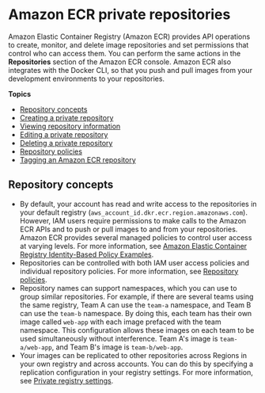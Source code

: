 # Amazon ECR private repositories<a name="Repositories"></a>

Amazon Elastic Container Registry \(Amazon ECR\) provides API operations to create, monitor, and delete image repositories and set permissions that control who can access them\. You can perform the same actions in the **Repositories** section of the Amazon ECR console\. Amazon ECR also integrates with the Docker CLI, so that you push and pull images from your development environments to your repositories\.

**Topics**
+ [Repository concepts](#repository-concepts)
+ [Creating a private repository](repository-create.md)
+ [Viewing repository information](repository-info.md)
+ [Editing a private repository](repository-edit.md)
+ [Deleting a private repository](repository-delete.md)
+ [Repository policies](repository-policies.md)
+ [Tagging an Amazon ECR repository](ecr-using-tags.md)

## Repository concepts<a name="repository-concepts"></a>
+ By default, your account has read and write access to the repositories in your default registry \(`aws_account_id.dkr.ecr.region.amazonaws.com`\)\. However, IAM users require permissions to make calls to the Amazon ECR APIs and to push or pull images to and from your repositories\. Amazon ECR provides several managed policies to control user access at varying levels\. For more information, see [Amazon Elastic Container Registry Identity\-Based Policy Examples](security_iam_id-based-policy-examples.md)\.
+ Repositories can be controlled with both IAM user access policies and individual repository policies\. For more information, see [Repository policies](repository-policies.md)\.
+ Repository names can support namespaces, which you can use to group similar repositories\. For example, if there are several teams using the same registry, Team A can use the `team-a` namespace, and Team B can use the `team-b` namespace\. By doing this, each team has their own image called `web-app` with each image prefaced with the team namespace\. This configuration allows these images on each team to be used simultaneously without interference\. Team A's image is `team-a/web-app`, and Team B's image is `team-b/web-app`\.
+ Your images can be replicated to other repositories across Regions in your own registry and across accounts\. You can do this by specifying a replication configuration in your registry settings\. For more information, see [Private registry settings](registry-settings.md)\.